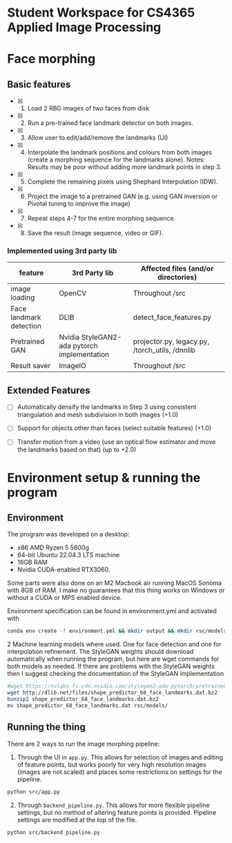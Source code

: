 # Student Workspace for CS4365 Applied Image Processing



# Face morphing

## Basic features


- [x] 1. Load 2 RBG images of two faces from disk 
- [x] 2. Run a pre-trained face landmark detector on both images.
- [x] 3. Allow user to edit/add/remove the landmarks (UI)
- [x] 4. Interpolate the landmark positions and colours from both images (create a morphing sequence for the landmarks alone). Notes: Results may be poor without adding more landmark points in step 3.
- [x] 5. Complete the remaining pixels using Shephard Interpolation (IDW).
- [x] 6. Project the image to a pretrained GAN (e.g. using GAN inversion or Pivotal tuning to improve the image)
- [x] 7. Repeat steps 4-7 for the entire morphing sequence.
- [x] 8. Save the result (image sequence, video or GIF).

### Implemented using 3rd party lib
|feature| 3rd Party lib| Affected files (and/or directories)|
|-|-|-|
|image loading| OpenCV| Throughout /src |
|Face landmark detection| DLIB| detect_face_features.py |
|Pretrained GAN| Nvidia StyleGAN2-ada pytorch implementation| projector.py, legacy.py, /torch_utils, /dnnlib
|Result saver| ImageIO| Throughout /src|

## Extended Features

- [ ] Automatically densify the landmarks in Step 3 using consistent triangulation and mesh subdivision in both images (+1.0)
- [ ] Support for objects other than faces (select suitable features) (+1.0)
- [ ] Transfer motion from a video (use an optical flow estimator and move the landmarks based on that) (up to +2.0)




# Environment setup & running the program

## Environment

The program was developed on a desktop:
 - x86 AMD Ryzen 5 5600g
 - 64-bit Ubuntu 22.04.3 LTS machine 
 - 16GB RAM 
 - Nvidia CUDA-enabled RTX3060. 
 
 Some parts were also done on an M2 Macbook air running MacOS Sonoma with 8GB of RAM. I make no guarantees that this thing works on Windows or without a CUDA or MPS enabled device.

Environment specification can be found in environment.yml and activated with

```bash
conda env create -f environment.yml && mkdir output && mkdir rsc/models
```

2 Machine learning models where used. One for face detection and one for interpolation refinement. The StyleGAN weights should download automatically when running the program, but here are wget commands for both models as needed. If there are problems with the StyleGAN weights then I suggest checking the documentation of the StyleGAN implementation

```bash
#wget https://nvlabs-fi-cdn.nvidia.com/stylegan2-ada-pytorch/pretrained/ffhq.pkl
wget http://dlib.net/files/shape_predictor_68_face_landmarks.dat.bz2
bunzip2 shape_predictor_68_face_landmarks.dat.bz2
mv shape_predictor_68_face_landmarks.dat rsc/models/
```

## Running the thing

There are 2 ways to run the image morphing pipeline:

1. Through the UI in `app.py`. 
This allows for selection of images and editing of feature points, but works poorly for very high resolution images (images are not scaled) and places some restrictions on settings for the pipeline.

```bash
python src/app.py
```

2. Through `backend_pipeline.py`. This allows for more flexible pipeline settings, but no method of altering feature points is provided. Pipeline settings are modified at the top of the file.
```bash
python src/backend_pipeline.py
```
